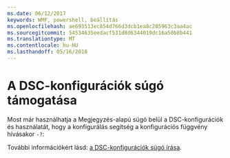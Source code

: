 ```yaml
---
ms.date: 06/12/2017
keywords: WMF, powershell, beállítás
ms.openlocfilehash: ae693513ec854d766d3dcb1ea8c285963c3aa4ac
ms.sourcegitcommit: 54534635eedacf531d8d6344019dc16a50b8b441
ms.translationtype: MT
ms.contentlocale: hu-HU
ms.lasthandoff: 05/16/2018
---
```

# <a name="help-support-for-dsc-configurations"></a>A DSC-konfigurációk súgó támogatása

Most már használhatja a Megjegyzés-alapú súgó belül a DSC-konfigurációk és használatát, hogy a konfigurálás segítség a konfigurációs függvény hívásakor `-?`:

További információkért lásd: [a DSC-konfigurációk súgó írása](https://msdn.microsoft.com/powershell/dsc/confighelp).
